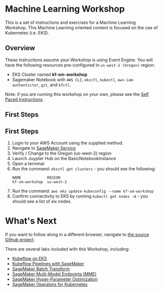 # Machine Learning Workshop

This is a set of instructions and exercises for a Machine Learning Workshop. This Machine Learning oriented content is focused on the use of Kubernetes (i.e. EKS).

## Overview

These instructions assume your Workshop is using Event Engine. You will have the following resources pre-configured in `us-west-2 (Oregon)` region:

- EKS Cluster named **kf-sm-workshop**
- Sagemaker Notebook with `AWS CLI`, `eksctl`, `kubectl`, `aws-iam-authentictor`, `git`, and `kfctl`.

Note: if you are running this workshop on your own, please see the [Self Paced Instructions](README-SELFPACED.md).

## First Steps

## First Steps

1. Login to your AWS Account using the supplied method.
2. Navigate to [SageMaker Service](https://us-west-2.console.aws.amazon.com/sagemaker/)
3. Verify / Change to the Oregon (us-west-2) region
4. Launch Juypter Hub on the BasicNotebookInstance
5. Open a terminal
6. Run the command: `eksctl get clusters` - you should see the following:
   ```
   NAME            REGION
   kf-sm-workshop  us-west-2
   ```
7. Run the command: `aws eks update-kubeconfig --name kf-sm-workshop`
8. Confirm connectivity to EKS by running `kubectl get nodes -A` - you should see a list of six nodes.

# What's Next

If you want to follow along in a different browser, navigate to [the source Github project](https://github.com/jwnichols3/aws-immersion-ml-public).

There are several labs included with this Workshop, including:

- [Kubeflow on EKS](labs/kubeflow/README.md)
- [Kubeflow Pipelines with SageMaker](labs/sagemaker-kubeflow-pipeline/README.md)
- [SageMaker Batch Transform](labs/sagemaker/README.md)
- [SageMaker Multi-Model Endpoints (MME)](labs/sagemaker/README.md)
- [SageMaker Hyper-Parameter Optimization](labs/sagemaker/README.md)
- [SageMaker Operators for Kubernetes](labs/sagemaker-operators-for-k8s/README.md)
